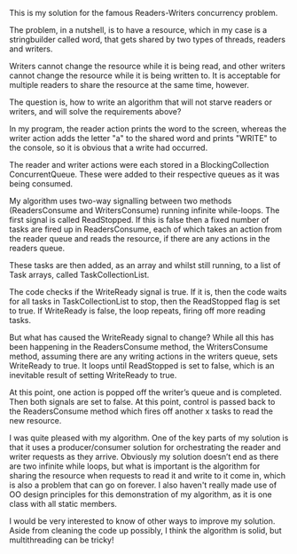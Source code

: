 This is my solution for the famous Readers-Writers concurrency problem.  

The problem, in a nutshell, is to have a resource, which in my case is a stringbuilder called word, that gets shared by two types of threads, readers and writers.

Writers cannot change the resource while it is being read, and other writers cannot change the resource while it is being written to.  It is acceptable for multiple readers to share the resource at the same time, however.

The question is, how to write an algorithm that will not starve readers or writers, and will solve the requirements above?

In my program, the reader action prints the word to the screen, whereas the writer action adds the letter "a" to the shared word and prints "WRITE" to the console, so it is obvious that a write had occurred.

The reader and writer actions were each stored in a BlockingCollection ConcurrentQueue.  These were added to their respective queues as it was being consumed.  

My algorithm uses two-way signalling between two methods (ReadersConsume and WritersConsume) running infinite while-loops.  The first signal is called ReadStopped.  If this is false then a fixed number of tasks are fired up in ReadersConsume, each of which takes an action from the reader queue and reads the resource, if there are any actions in the readers queue.

These tasks are then added, as an array and whilst still running, to a list of Task arrays, called TaskCollectionList. 

The code checks if the WriteReady signal is true.  If it is, then the code waits for  all tasks in TaskCollectionList to stop, then the ReadStopped flag is set to true. If WriteReady is false, the loop repeats, firing off more reading tasks.  

But what has caused the WriteReady signal to change?  While all this has been happening in the ReadersConsume method, the WritersConsume method, assuming there are any writing actions in the writers queue, sets WriteReady to true.  It loops until ReadStopped is set to false, which is an inevitable result of setting WriteReady to true. 

At this point, one action is popped off the writer’s queue and is completed.  Then both signals are set to false.  At this point, control is passed back to the ReadersConsume method which fires off another x tasks to read the new resource.

I was quite pleased with my algorithm.  One of the key parts of my solution is that it uses a producer/consumer solution for orchestrating the reader and writer requests as they arrive.   Obviously my solution doesn’t end as there are two infinite while loops, but what is important is the algorithm for sharing the resource when requests to read it and write to it come in, which is also a problem that can go on forever.  I also haven't really made use of OO design principles for this demonstration of my algorithm, as it is one class with all static members. 

I would be very interested to know of other ways to improve my solution.  Aside from cleaning the code up possibly, I think the algorithm is solid, but multithreading can be tricky!
